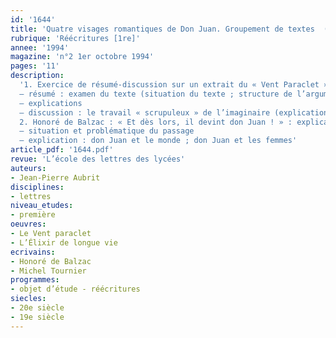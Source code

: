 ```yaml
---
id: '1644'
title: 'Quatre visages romantiques de Don Juan. Groupement de textes  (1/3)'
rubrique: 'Réécritures [1re]'
annee: '1994'
magazine: 'n°2 1er octobre 1994'
pages: '11'
description: 
  '1. Exercice de résumé-discussion sur un extrait du « Vent Paraclet », de Michel Tournier
  – résumé : examen du texte (situation du texte ; structure de l’argumentation) ; proposition de résumé
  – explications
  – discussion : le travail « scrupuleux » de l’imaginaire (explication d’une métaphore) ; roman, cinéma et chanson : des formes accueillantes au mythe ; un imaginaire structuré par le mythe (passion amoureuse, sentiment de fatalité, appel de l’aventure)
  2. Honoré de Balzac : « Et dès lors, il devint don Juan ! » : explication de texte sur un extrait de « L’Élixir de longue vie »
  – situation et problématique du passage
  – explication : don Juan et le monde ; don Juan et les femmes'
article_pdf: '1644.pdf'
revue: 'L’école des lettres des lycées'
auteurs:
- Jean-Pierre Aubrit
disciplines:
- lettres
niveau_etudes:
- première
oeuvres:
- Le Vent paraclet
- L’Élixir de longue vie
ecrivains:
- Honoré de Balzac
- Michel Tournier
programmes:
- objet d’étude - réécritures
siecles:
- 20e siècle
- 19e siècle
---
```

